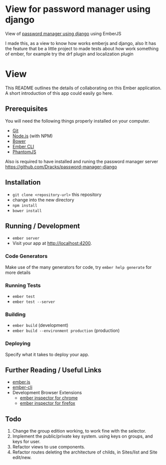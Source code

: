 # View for password manager using django
View of [password manager using django](https://github.com/Dracks/password-manager-django) using EmberJS

I made this, as a view to know how works emberjs and django, also It has the feature that be a little project to made
tests about how work something of ember, for example try the drf plugin and localization plugin

# View

This README outlines the details of collaborating on this Ember application.
A short introduction of this app could easily go here.

## Prerequisites

You will need the following things properly installed on your computer.

* [Git](http://git-scm.com/)
* [Node.js](http://nodejs.org/) (with NPM)
* [Bower](http://bower.io/)
* [Ember CLI](http://www.ember-cli.com/)
* [PhantomJS](http://phantomjs.org/)

Also is required to have installed and runing the password manager server
https://github.com/Dracks/password-manager-django

## Installation

* `git clone <repository-url>` this repository
* change into the new directory
* `npm install`
* `bower install`

## Running / Development

* `ember server`
* Visit your app at [http://localhost:4200](http://localhost:4200).

### Code Generators

Make use of the many generators for code, try `ember help generate` for more details

### Running Tests

* `ember test`
* `ember test --server`

### Building

* `ember build` (development)
* `ember build --environment production` (production)

### Deploying

Specify what it takes to deploy your app.

## Further Reading / Useful Links

* [ember.js](http://emberjs.com/)
* [ember-cli](http://www.ember-cli.com/)
* Development Browser Extensions
  * [ember inspector for chrome](https://chrome.google.com/webstore/detail/ember-inspector/bmdblncegkenkacieihfhpjfppoconhi)
  * [ember inspector for firefox](https://addons.mozilla.org/en-US/firefox/addon/ember-inspector/)

## Todo
1. Change the group edition working, to work fine with the selector.
2. Implement the public/private key system. using keys on groups, and keys for user.
3. Refactor views to use components.
4. Refactor routes deleting the architecture of childs, in Sites/list and Site edit/new.

